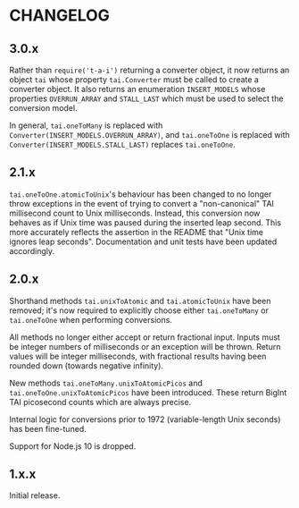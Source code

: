 # CHANGELOG

## 3.0.x

Rather than `require('t-a-i')` returning a converter object, it now returns an object `tai` whose property `tai.Converter` must be called to create a converter object. It also returns an enumeration `INSERT_MODELS` whose properties `OVERRUN_ARRAY` and `STALL_LAST` which must be used to select the conversion model.

In general, `tai.oneToMany` is replaced with `Converter(INSERT_MODELS.OVERRUN_ARRAY)`, and `tai.oneToOne` is replaced with `Converter(INSERT_MODELS.STALL_LAST)` replaces `tai.oneToOne`.

## 2.1.x

`tai.oneToOne.atomicToUnix`'s behaviour has been changed to no longer throw exceptions in the event of trying to convert a "non-canonical" TAI millisecond count to Unix milliseconds. Instead, this conversion now behaves as if Unix time was paused during the inserted leap second. This more accurately reflects the assertion in the README that "Unix time ignores leap seconds". Documentation and unit tests have been updated accordingly.

## 2.0.x

Shorthand methods `tai.unixToAtomic` and `tai.atomicToUnix` have been removed; it's now required to explicitly choose either `tai.oneToMany` or `tai.oneToOne` when performing conversions.

All methods no longer either accept or return fractional input. Inputs must be integer numbers of milliseconds or an exception will be thrown. Return values will be integer milliseconds, with fractional results having been rounded down (towards negative infinity).

New methods `tai.oneToMany.unixToAtomicPicos` and `tai.oneToOne.unixToAtomicPicos` have been introduced. These return BigInt TAI picosecond counts which are always precise.

Internal logic for conversions prior to 1972 (variable-length Unix seconds) has been fine-tuned.

Support for Node.js 10 is dropped.

## 1.x.x

Initial release.

